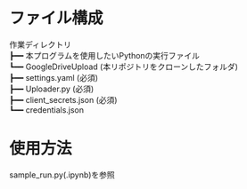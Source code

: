 # ファイル構成
作業ディレクトリ  
    ┣━━ 本プログラムを使用したいPythonの実行ファイル  
    ┗━━ GoogleDriveUpload (本リポジトリをクローンしたフォルダ)  
            ┣━━ settings.yaml (必須)  
            ┣━━ Uploader.py (必須)  
            ┣━━ client_secrets.json (必須)  
            ┗━━ credentials.json  
  
# 使用方法
sample_run.py(.ipynb)を参照